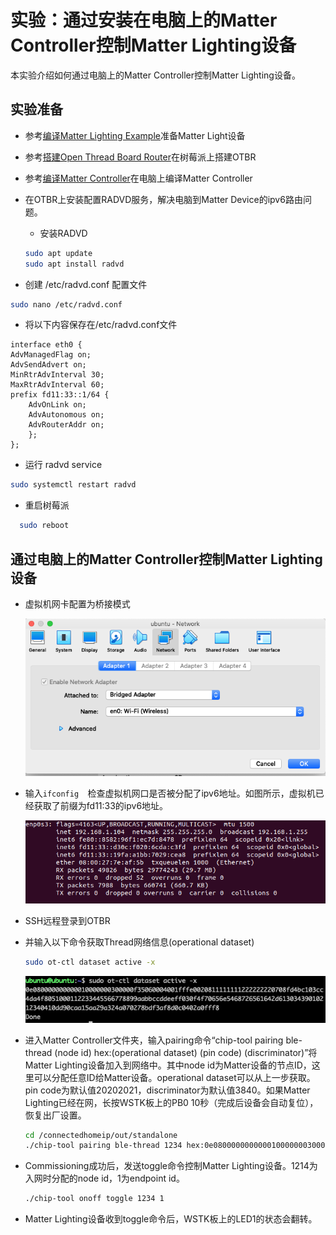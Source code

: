 # 实验：通过安装在电脑上的Matter Controller控制Matter Lighting设备

本实验介绍如何通过电脑上的Matter Controller控制Matter Lighting设备。


## 实验准备
- 参考[编译Matter Lighting Example](编译MatterLightingExample.md)准备Matter Light设备
- 参考[搭建Open Thread Board Router](搭建OpenThreadBoardRouter.md)在树莓派上搭建OTBR
- 参考[编译Matter Controller](编译MatterController.md)在电脑上编译Matter Controller
- 在OTBR上安装配置RADVD服务，解决电脑到Matter Device的ipv6路由问题。
	- 安装RADVD
	
    ```bash
    sudo apt update
    sudo apt install radvd
    ```
 - 创建  /etc/radvd.conf 配置文件

  ```bash
  sudo nano /etc/radvd.conf
  ```

  - 将以下内容保存在/etc/radvd.conf文件

  ```
  interface eth0 {
  AdvManagedFlag on;
  AdvSendAdvert on;
  MinRtrAdvInterval 30;
  MaxRtrAdvInterval 60;
  prefix fd11:33::1/64 {
      AdvOnLink on;
      AdvAutonomous on;
      AdvRouterAddr on;
      };
  };
  ```
 - 运行 radvd service

  ```bash
  sudo systemctl restart radvd
  ```
 - 重启树莓派

  ```bash
	sudo reboot
  ```

## 通过电脑上的Matter Controller控制Matter Lighting设备
-  虚拟机网卡配置为桥接模式

    ![Image](docs/net.png)
-  输入```ifconfig  ```检查虚拟机网口是否被分配了ipv6地址。如图所示，虚拟机已经获取了前缀为fd11:33的ipv6地址。

    ![Image](docs/enp0.png)

- SSH远程登录到OTBR
- 并输入以下命令获取Thread网络信息(operational dataset)

  ```bash
  sudo ot-ctl dataset active -x
  ```
  ![Image](docs/dataset.png)
- 进入Matter Controller文件夹，输入pairing命令“chip-tool pairing ble-thread (node id) hex:(operational dataset) (pin code) (discriminator)”将Matter Lighting设备加入到网络中。其中node id为Matter设备的节点ID，这里可以分配任意ID给Matter设备。operational dataset可以从上一步获取。pin code为默认值20202021，discriminator为默认值3840。如果Matter Lighting已经在网，长按WSTK板上的PB0 10秒（完成后设备会自动复位），恢复出厂设置。

  ```bash
  cd /connectedhomeip/out/standalone
  ./chip-tool pairing ble-thread 1234 hex:0e080000000000010000000300000f35060004001fffe0020811111111222222220708fd4bc103cc4da4f8051000112233445566778899aabbccddeeff030f4f70656e5468726561642d61303439010212340410dd90caa15aa29a324a070278bdf3af8d0c0402a0fff8 20202021 3840
  ```
  
- Commissioning成功后，发送toggle命令控制Matter Lighting设备。1214为入网时分配的node id，1为endpoint id。

  ```bash
  ./chip-tool onoff toggle 1234 1
  ```  

- Matter Lighting设备收到toggle命令后，WSTK板上的LED1的状态会翻转。
 

